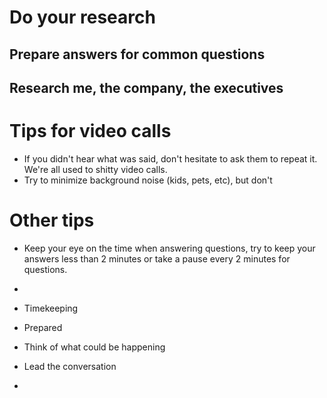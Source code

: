 # Do your research
## Prepare answers for common questions

## Research me, the company, the executives

# Tips for video calls
- If you didn't hear what was said, don't hesitate to ask them to repeat it. We're all used to shitty video calls.
- Try to minimize background noise (kids, pets, etc), but don't 

# Other tips
- Keep your eye on the time when answering questions, try to keep your answers less than 2 minutes or take a pause every 2 minutes for questions.
- 

- Timekeeping
- Prepared
- Think of what could be happening
- Lead the conversation
- 
